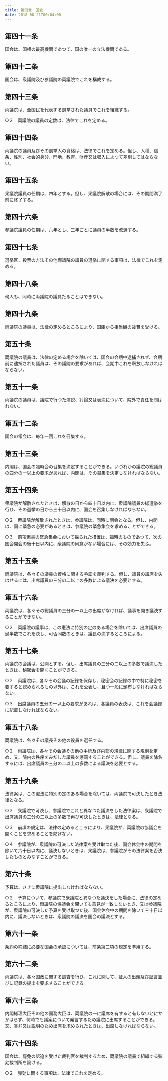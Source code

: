 ```yaml
---
title: 第四章　国会
date: 2018-08-21T00:04:00
---
```


## 第四十一条　

国会は、国権の最高機関であつて、国の唯一の立法機関である。

## 第四十二条　

国会は、衆議院及び参議院の両議院でこれを構成する。

## 第四十三条　

両議院は、全国民を代表する選挙された議員でこれを組織する。

○２　両議院の議員の定数は、法律でこれを定める。

## 第四十四条　

両議院の議員及びその選挙人の資格は、法律でこれを定める。但し、人種、信条、性別、社会的身分、門地、教育、財産又は収入によつて差別してはならない。

## 第四十五条　

衆議院議員の任期は、四年とする。但し、衆議院解散の場合には、その期間満了前に終了する。

## 第四十六条　

参議院議員の任期は、六年とし、三年ごとに議員の半数を改選する。

## 第四十七条　

選挙区、投票の方法その他両議院の議員の選挙に関する事項は、法律でこれを定める。

## 第四十八条　

何人も、同時に両議院の議員たることはできない。

## 第四十九条　

両議院の議員は、法律の定めるところにより、国庫から相当額の歳費を受ける。

## 第五十条　

両議院の議員は、法律の定める場合を除いては、国会の会期中逮捕されず、会期前に逮捕された議員は、その議院の要求があれば、会期中これを釈放しなければならない。

## 第五十一条　

両議院の議員は、議院で行つた演説、討論又は表決について、院外で責任を問はれない。

## 第五十二条　

国会の常会は、毎年一回これを召集する。

## 第五十三条　

内閣は、国会の臨時会の召集を決定することができる。いづれかの議院の総議員の四分の一以上の要求があれば、内閣は、その召集を決定しなければならない。

## 第五十四条　

衆議院が解散されたときは、解散の日から四十日以内に、衆議院議員の総選挙を行ひ、その選挙の日から三十日以内に、国会を召集しなければならない。

○２　衆議院が解散されたときは、参議院は、同時に閉会となる。但し、内閣は、国に緊急の必要があるときは、参議院の緊急集会を求めることができる。

○３　前項但書の緊急集会において採られた措置は、臨時のものであつて、次の国会開会の後十日以内に、衆議院の同意がない場合には、その効力を失ふ。

## 第五十五条　

両議院は、各々その議員の資格に関する争訟を裁判する。但し、議員の議席を失はせるには、出席議員の三分の二以上の多数による議決を必要とする。

## 第五十六条　

両議院は、各々その総議員の三分の一以上の出席がなければ、議事を開き議決することができない。

○２　両議院の議事は、この憲法に特別の定のある場合を除いては、出席議員の過半数でこれを決し、可否同数のときは、議長の決するところによる。

## 第五十七条　

両議院の会議は、公開とする。但し、出席議員の三分の二以上の多数で議決したときは、秘密会を開くことができる。

○２　両議院は、各々その会議の記録を保存し、秘密会の記録の中で特に秘密を要すると認められるもの以外は、これを公表し、且つ一般に頒布しなければならない。

○３　出席議員の五分の一以上の要求があれば、各議員の表決は、これを会議録に記載しなければならない。

## 第五十八条　

両議院は、各々その議長その他の役員を選任する。

○２　両議院は、各々その会議その他の手続及び内部の規律に関する規則を定め、又、院内の秩序をみだした議員を懲罰することができる。但し、議員を除名するには、出席議員の三分の二以上の多数による議決を必要とする。

## 第五十九条　

法律案は、この憲法に特別の定のある場合を除いては、両議院で可決したとき法律となる。

○２　衆議院で可決し、参議院でこれと異なつた議決をした法律案は、衆議院で出席議員の三分の二以上の多数で再び可決したときは、法律となる。

○３　前項の規定は、法律の定めるところにより、衆議院が、両議院の協議会を開くことを求めることを妨げない。

○４　参議院が、衆議院の可決した法律案を受け取つた後、国会休会中の期間を除いて六十日以内に、議決しないときは、衆議院は、参議院がその法律案を否決したものとみなすことができる。

## 第六十条　

予算は、さきに衆議院に提出しなければならない。

○２　予算について、参議院で衆議院と異なつた議決をした場合に、法律の定めるところにより、両議院の協議会を開いても意見が一致しないとき、又は参議院が、衆議院の可決した予算を受け取つた後、国会休会中の期間を除いて三十日以内に、議決しないときは、衆議院の議決を国会の議決とする。

## 第六十一条　

条約の締結に必要な国会の承認については、前条第二項の規定を準用する。

## 第六十二条　

両議院は、各々国政に関する調査を行ひ、これに関して、証人の出頭及び証言並びに記録の提出を要求することができる。

## 第六十三条　

内閣総理大臣その他の国務大臣は、両議院の一に議席を有すると有しないとにかかはらず、何時でも議案について発言するため議院に出席することができる。又、答弁又は説明のため出席を求められたときは、出席しなければならない。

## 第六十四条　

国会は、罷免の訴追を受けた裁判官を裁判するため、両議院の議員で組織する弾劾裁判所を設ける。

○２　弾劾に関する事項は、法律でこれを定める。

